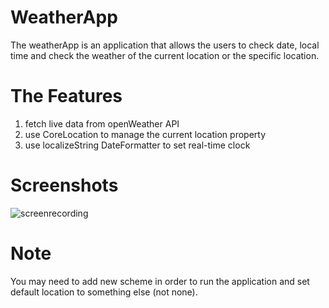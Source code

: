 # WeatherApp

The weatherApp is an application that allows the users to check date, local time and check the weather of the current location or the specific location.

# The Features

1. fetch live data from openWeather API
2. use CoreLocation to manage the current location property
3. use localizeString DateFormatter to set real-time clock

# Screenshots
![screenrecording](https://user-images.githubusercontent.com/54782664/88877972-a71d9c00-d1db-11ea-942c-4c89d50a6585.gif)

# Note
You may need to add new scheme in order to run the application and set default location to something else (not none).
